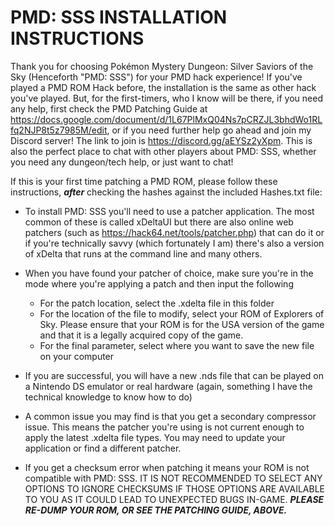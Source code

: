 # PMD: SSS INSTALLATION INSTRUCTIONS
Thank you for choosing Pokémon Mystery Dungeon: Silver Saviors of the Sky (Henceforth "PMD: SSS") for your PMD hack experience! If you've played a PMD ROM Hack before, the installation is the same as other hack you've played. But, for the first-timers, who I know will be there, if you need any help, first check the PMD Patching Guide at https://docs.google.com/document/d/1L67PlMxQ04Ns7pCRZJL3bhdWo1RLfq2NJP8t5z7985M/edit, or if you need further help go ahead and join my Discord server! The link to join is https://discord.gg/aEYSz2yXpm. This is also the perfect place to chat with other players about PMD: SSS, whether you need any dungeon/tech help, or just want to chat!

If this is your first time patching a PMD ROM, please follow these instructions, ***after*** checking the hashes against the included Hashes.txt file:

- To install PMD: SSS you'll need to use a patcher application. The most common of these is called xDeltaUI but there are also online web patchers (such as https://hack64.net/tools/patcher.php) that can do it or if you're technically savvy (which fortunately I am) there's also a version of xDelta that runs at the command line and many others.

- When you have found your patcher of choice, make sure you're in the mode where you're applying a patch and then input the following
	- For the patch location, select the .xdelta file in this folder
	- For the location of the file to modify, select your ROM of Explorers of Sky. Please ensure that your ROM is for the USA version of the game and that it is a legally acquired copy of the game.
	- For the final parameter, select where you want to save the new file on your computer

- If you are successful, you will have a new .nds file that can be played on a Nintendo DS emulator or real hardware (again, something I have the technical knowledge to know how to do)

- A common issue you may find is that you get a secondary compressor issue. This means the patcher you're using is not current enough to apply the latest .xdelta file types. You may need to update your application or find a different patcher. 

- If you get a checksum error when patching it means your ROM is not compatible with PMD: SSS. IT IS NOT RECOMMENDED TO SELECT ANY OPTIONS TO IGNORE CHECKSUMS IF THOSE OPTIONS ARE AVAILABLE TO YOU AS IT COULD LEAD TO UNEXPECTED BUGS IN-GAME. ***PLEASE RE-DUMP YOUR ROM, OR SEE THE PATCHING GUIDE, ABOVE.***
